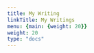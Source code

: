```yaml
---
title: My Writing
linkTitle: My Writings
menu: {main: {weight: 20}}
weight: 20
type: "docs"
---
```

